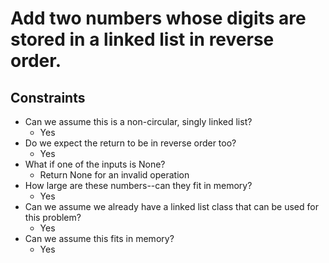 # Add two numbers whose digits are stored in a linked list in reverse order.

## Constraints

* Can we assume this is a non-circular, singly linked list?
    * Yes
* Do we expect the return to be in reverse order too?
    * Yes
* What if one of the inputs is None?
    * Return None for an invalid operation
* How large are these numbers--can they fit in memory?
    * Yes
* Can we assume we already have a linked list class that can be used for this problem?
    * Yes
* Can we assume this fits in memory?
    * Yes